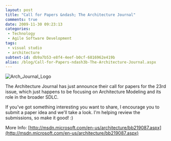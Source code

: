 ```yaml
---
layout: post
title: "Call for Papers &ndash; The Architecture Journal"
comments: true
date: 2009-11-30 09:23:13
categories:
 - Technology
 - Agile Software Development
tags:
 - visual studio
 - architecture
subtext-id: db9a7b53-e8f4-4eef-b0cf-6816962e419b
alias: /blog/Call-for-Papers-ndash3b-The-Architecture-Journal.aspx
---
```



![Arch_Journal_Logo](/images/blog/WindowsLiveWriter/CallforPapersTheArchitectureJournal/4CD5939A/Arch_Journal_Logo.png)

The Architecture Journal has just announce their call for papers for the 23rd issue, which just happens to be focusing on Architecture Modeling and its role in the broader SDLC.

If you've got something interesting you want to share, I encourage you to submit a paper idea and we'll take a look. I'm helping review the submissions, so make it good! :)

More Info: [http://msdn.microsoft.com/en-us/architecture/bb219087.aspx](http://msdn.microsoft.com/en-us/architecture/bb219087.aspx)
